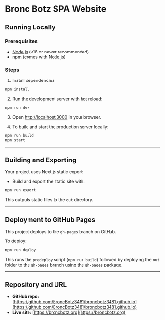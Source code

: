 # Bronc Botz SPA Website

## Running Locally

### Prerequisites

* [Node.js](https://nodejs.org/) (v16 or newer recommended)
* [npm](https://www.npmjs.com/) (comes with Node.js)

### Steps

1. Install dependencies:

```bash
npm install
```

2. Run the development server with hot reload:

```bash
npm run dev
```

3. Open [http://localhost:3000](http://localhost:3000) in your browser.

4. To build and start the production server locally:

```bash
npm run build
npm start
```

---

## Building and Exporting

Your project uses Next.js static export:

* Build and export the static site with:

```bash
npm run export
```

This outputs static files to the `out` directory.

---

## Deployment to GitHub Pages

This project deploys to the `gh-pages` branch on GitHub.

To deploy:

```bash
npm run deploy
```

This runs the `predeploy` script (`npm run build`) followed by deploying the `out` folder to the `gh-pages` branch using the `gh-pages` package.

---

## Repository and URL

* **GitHub repo:** [https://github.com/BroncBotz3481/broncbotz3481.github.io](https://github.com/BroncBotz3481/broncbotz3481.github.io)
* **Live site:** [https://broncbotz.org](https://broncbotz.org)
